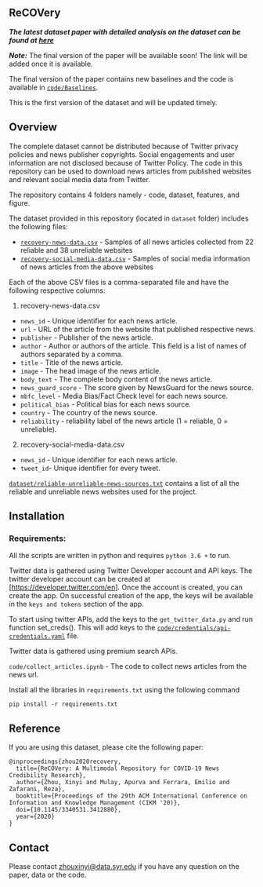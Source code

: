 

## ReCOVery

***The latest dataset paper with detailed analysis on the dataset can be found at [here](https://www.researchgate.net/publication/342093948_ReCOVery_A_Multimodal_Repository_for_COVID-19_News_Credibility_Research)***

***Note:*** The final version of the paper will be available soon! The link will be added once it is available.

The final version of the paper contains new baselines and the code is available in [`code/Baselines`](https://github.com/apurvamulay/ReCOVery/tree/master/code/Baselines).  


This is the first version of the dataset and will be updated timely.

## Overview  

The complete dataset cannot be distributed because of Twitter privacy policies and news publisher copyrights.  Social engagements and user information are not disclosed because of Twitter Policy. The code in this repository can be used to download news articles from published websites and relevant social media data from Twitter. 

The repository contains 4 folders namely - code, dataset, features, and figure.

The dataset provided in this repository (located in `dataset` folder) includes the following files:

 - [`recovery-news-data.csv`](https://github.com/apurvamulay/ReCOVery/blob/master/dataset/recovery-news-data.csv) -  Samples of all news articles collected from 22 reliable and 38 unreliable websites 
 - [`recovery-social-media-data.csv`](https://github.com/apurvamulay/ReCOVery/blob/master/dataset/recovery-social-media-data.csv) -  Samples of social media information of news articles from the above websites

Each of the above CSV files is a comma-separated file and have the following respective columns:

1. recovery-news-data.csv
 - `news_id` - Unique identifier for each news article.
 - `url` - URL of the article from the website that published respective news. 
 - `publisher` - Publisher of the news article.
 - `author` - Author or authors of the article. This field is a list of names of authors separated by a comma.
 - `title` - Title of the news article.
 - `image` - The head image of the news article.
 - `body_text` - The complete body content of the news article.
 - `news_guard_score` - The score given by NewsGuard for the news source.
 - `mbfc_level` - Media Bias/Fact Check level for each news source.
 - `political_bias` - Political bias for each news source.
 - `country` - The country of the news source.
 - `reliability` - reliability label of the news article (1 = reliable, 0 = unreliable).
 
 2. recovery-social-media-data.csv
 - `news_id` - Unique identifier for each news article.
 - `tweet_id`- Unique identifier for every tweet.

[`dataset/reliable-unreliable-news-sources.txt`](https://github.com/apurvamulay/ReCOVery/blob/master/dataset/reliable-unreliable-news-sources.txt) contains a list of all the reliable and unreliable news websites used for the project.

## Installation    

###  Requirements:

 All the scripts are written in python and requires `python 3.6 +` to run.
 
 Twitter data is gathered using Twitter Developer account and API keys. The twitter developer account can be created at
 [https://developer.twitter.com/en]. Once the account is created, you can create the app. On successful creation of the app, the keys will be  available in the `keys and tokens` section of the app.
 
 To start using twitter APIs, add the keys to the `get_twitter_data.py` and run function set_creds(). This will add keys to the [`code/credentials/api-credentials.yaml`](https://github.com/apurvamulay/ReCOVery/blob/master/code/credentials/api-credentials.yaml) file.
 
 Twitter data is gathered using premium search APIs.
 
 `code/collect_articles.ipynb` - The code to collect news articles from the news url.

Install all the libraries in `requirements.txt` using the following command
    
    pip install -r requirements.txt
   

## Reference
If you are using this dataset, please cite the following paper:
~~~~
@inproceedings{zhou2020recovery,
  title={ReCOVery: A Multimodal Repository for COVID-19 News Credibility Research},
  author={Zhou, Xinyi and Mulay, Apurva and Ferrara, Emilio and Zafarani, Reza},
  booktitle={Proceedings of the 29th ACM International Conference on Information and Knowledge Management (CIKM '20)},
  doi={10.1145/3340531.3412880},
  year={2020}
}
~~~~

## Contact
Please contact zhouxinyi@data.syr.edu if you have any question on the paper, data or the code.


